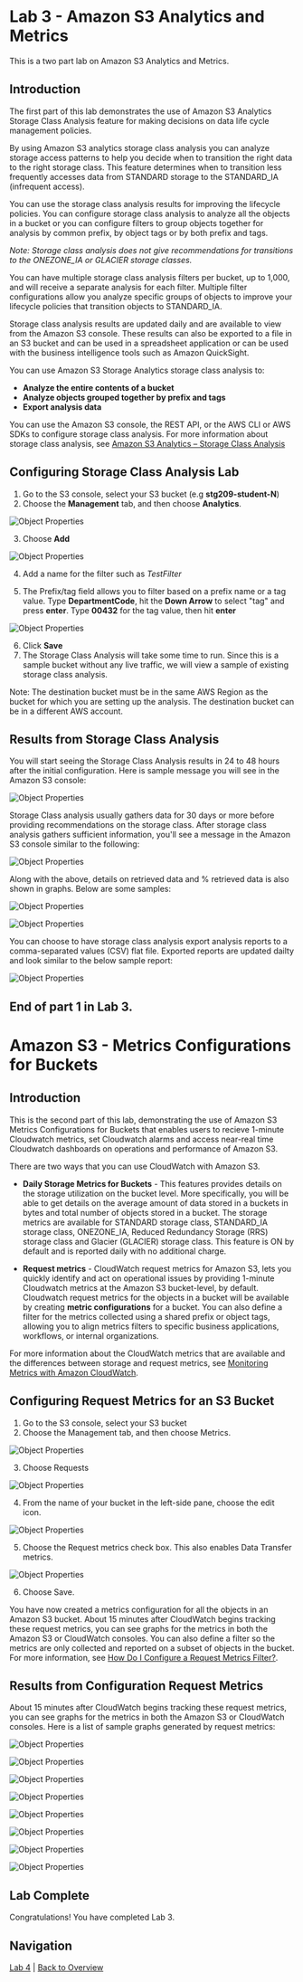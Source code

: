# Lab 3 - Amazon S3 Analytics and Metrics 

This is a two part lab on Amazon S3 Analytics and Metrics.

## Introduction
The first part of this lab demonstrates the use of Amazon S3 Analytics Storage Class Analysis feature for making decisions on data life cycle management policies.

By using Amazon S3 analytics storage class analysis you can analyze storage access patterns to help you decide when to transition the right data to the right storage class. This feature determines when to transition less frequently accesses data from STANDARD storage to the STANDARD_IA (infrequent access).

You can use the storage class analysis results for improving the lifecycle policies. You can configure storage class analysis to analyze all the objects in a bucket or you can configure filters to group objects together for analysis by common prefix, by object tags or by both prefix and tags. 

_Note: Storage class analysis does not give recommendations for transitions to the ONEZONE\_IA or GLACIER storage classes._

You can have multiple storage class analysis filters per bucket, up to 1,000, and will receive a separate analysis for each filter. Multiple filter configurations allow you analyze specific groups of objects to improve your lifecycle policies that transition objects to STANDARD_IA.

Storage class analysis results are updated daily and are available to view from the Amazon S3 console. These results can also be exported to a file in an S3 bucket and can be used in a spreadsheet application or can be used with the business intelligence tools such as Amazon QuickSight.

You can use Amazon S3 Storage Analytics storage class analysis to:
* **Analyze the entire contents of a bucket**
* **Analyze objects grouped together by prefix and tags**
* **Export analysis data**

You can use the Amazon S3 console, the REST API, or the AWS CLI or AWS SDKs to configure storage class analysis. For more information about storage class analysis, see [Amazon S3 Analytics – Storage Class Analysis](https://docs.aws.amazon.com/AmazonS3/latest/dev/analytics-storage-class.html)

## Configuring Storage Class Analysis Lab

1. Go to the S3 console, select your S3 bucket (e.g **stg209-student-N**)
2. Choose the **Management** tab, and then choose **Analytics**.

![Object Properties](../images/SA-choose-management-tab.png)

3. Choose **Add**

![Object Properties](../images/SA-storage-class-analysis-add-filter.png)

4. Add a name for the filter such as _TestFilter_

5. The Prefix/tag field allows you to filter based on a prefix name or a tag value.  Type **DepartmentCode**, hit the **Down Arrow** to select "tag" and press **enter**. Type **00432** for the tag value, then hit **enter**

![Object Properties](../images/SA-storage-class-analysis-tag.png)

6. Click **Save**
7. The Storage Class Analysis will take some time to run.  Since this is a sample bucket without any live traffic, we will view a sample of existing storage class analysis.

Note: The destination bucket must be in the same AWS Region as the bucket for which you are setting up the analysis. The destination bucket can be in a different AWS account.

## Results from Storage Class Analysis 

<!--Once the storage calss analysis is configured, you'll start seeing data analysis based on the filter in the Amazon S3 console in 24 to 48 hours. However, storage class analysis observes the access patterns of a filtered data set for 30 days or longer to gather information for analysis before giving a result. The analysis continues to run after the initial result and updates the result as the access patterns change. A message similar to the below will show up on the Amazon S3 console once storage class analysis is configured:-->

You will start seeing the Storage Class Analysis results in 24 to 48 hours after the initial configuration. Here is sample message you will see in the Amazon S3 console:

![Object Properties](../images/SA-storage-class-analysis-observe-bar-start-observe.png)

Storage Class analysis usually gathers data for 30 days or more before providing recommendations on the storage class. After storage class analysis gathers sufficient information, you'll see a message in the Amazon S3 console similar to the following:

![Object Properties](../images/SA-storage-class-analysis-observe-bar.png)

Along with the above, details on retrieved data and % retrieved data is also shown in graphs. Below are some samples:

![Object Properties](../images/SA-storage-class-analysis-how-much-retrieved.png)

![Object Properties](../images/SA-storage-class-analysis-percentage-retrieved.png)

You can choose to have storage class analysis export analysis reports to a comma-separated values (CSV) flat file. Exported reports are updated dailty and look similar to the below sample report:

![Object Properties](../images/SA-storage-class-analysis-export-file1.png)



<!--7. On the same pane, choose Export data to export analysis reports to a comma-separated values (.csv) flat file. Specify the destination bucket as **s3reinvent2018demosourcebucketaccount1** and provide the prefix **storageanalysis/your-bucket-name>**. Here is an example showing the details for student-1 - 
  
![Object Properties](../images/SA-storage-class-analysis-export-1.png)   



8. Choose *Save* -->

## End of part 1 in Lab 3.

# Amazon S3 - Metrics Configurations for Buckets

## Introduction

This is the second part of this lab, demonstrating the use of Amazon S3 Metrics Configurations for Buckets that enables users to recieve 1-minute Cloudwatch metrics, set Cloudwatch alarms and access near-real time Cloudwatch dashboards on operations and performance of Amazon S3.

There are two ways that you can use CloudWatch with Amazon S3. 

* **Daily Storage Metrics for Buckets** - This features provides details on the storage utilization on the bucket level. More specifically, you will be able to get details on the average amount of data stored in a buckets in bytes and total number of objects stored in a bucket. The storage metrics are available for STANDARD storage class, STANDARD_IA storage class, ONEZONE_IA, Reduced Redundancy Storage (RRS) storage class and Glacier (GLACIER) storage class. This feature is ON by default and is reported daily with no additional charge.

* **Request metrics** - CloudWatch request metrics for Amazon S3, lets you quickly identify and act on operational issues by providing 1-minute Cloudwatch metrics at the Amazon S3 bucket-level, by default. Cloudwatch request metrics for the objects in a bucket will be available by creating **metric configurations** for a bucket. You can also define a filter for the metrics collected using a shared prefix or object tags, allowing you to align metrics filters to specific business applications, workflows, or internal organizations.
 
For more information about the CloudWatch metrics that are available and the differences between storage and request metrics, see [Monitoring Metrics with Amazon CloudWatch](https://docs.aws.amazon.com/AmazonS3/latest/dev/cloudwatch-monitoring.html).

## Configuring Request Metrics for an S3 Bucket

1. Go to the S3 console, select your S3 bucket
2. Choose the Management tab, and then choose Metrics.

![Object Properties](../images/RM-choose-management-tab-metrics.png)

3. Choose Requests

![Object Properties](../images/RM-choose-requests.png)

4. From the name of your bucket in the left-side pane, choose the edit icon.

![Object Properties](../images/RM-choose-metrics-edit.png)

5. Choose the Request metrics check box. This also enables Data Transfer metrics.

![Object Properties](../images/RM-choose-metrics-checkbox.png)

6. Choose Save.

You have now created a metrics configuration for all the objects in an Amazon S3 bucket. About 15 minutes after CloudWatch begins tracking these request metrics, you can see graphs for the metrics in both the Amazon S3 or CloudWatch consoles. You can also define a filter so the metrics are only collected and reported on a subset of objects in the bucket. For more information, see [How Do I Configure a Request Metrics Filter?](https://docs.aws.amazon.com/AmazonS3/latest/user-guide/configure-metrics.html).

## Results from Configuration Request Metrics

About 15 minutes after CloudWatch begins tracking these request metrics, you can see graphs for the metrics in both the Amazon S3 or CloudWatch consoles. Here is a list of sample graphs generated by request metrics:


![Object Properties](../images/RM-GetRequests.png)

![Object Properties](../images/RM-PutRequests.png)

![Object Properties](../images/RM-DeleteRequests.png)

![Object Properties](../images/RM-AllRequests.png)

![Object Properties](../images/RM-ListRequests.png)

![Object Properties](../images/RM-HeadRequests.png)

![Object Properties](../images/RM-5xxErrors.png)

![Object Properties](../images/RM-4xxErrors.png)


## Lab Complete

Congratulations! You have completed Lab 3.

## Navigation
[Lab 4](../lab4/README.md) | 
[Back to Overview](../README.md)

